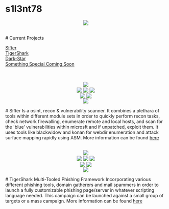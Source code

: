 # s1l3nt78
<p align="center">
	<img align="center" src="https://raw.githubusercontent.com/s1l3nt78/s1l3nt78.github.io/master/docs/logo.PNG">
</p>
<br>
# Current Projects

<a href="https://github.com/s1l3nt78/sifter">Sifter</a>
<br>
<a href="https://github.com/s1l3nt78/TigerShark">TigerShark</a>
<br>
<a href="https://github.com/s1l3nt78/Dark-Star">Dark-Star</a>
<br>
<a href="https://github.com/s1l3nt78/-i-i-">Something Special Coming Soon</a>
<br>
<br>
<br>
<p align="center">
	<img align="center" src="https://raw.githubusercontent.com/s1l3nt78/s1l3nt78.github.io/master/sifter/sifter.PNG">
<br>
  	<img align="center" src="https://img.shields.io/github/issues/s1l3nt78/sifter">
  	<img align="center" src="https://img.shields.io/github/forks/s1l3nt78/sifter">
  	<img align="center" src="https://img.shields.io/github/stars/s1l3nt78/sifter">		  
<br>
  	<img align="center" src="https://img.shields.io/badge/Version-4.6-red">
	<img align="center" src="https://img.shields.io/badge/Build-ChrysalliS-yellowgreen">
<br>
	 <img align="center" src="https://img.shields.io/badge/Author-s1l3nt78-yellowgreen">
</p>
# Sifter
	Is a osint, recon & vulnerability scanner. It combines a plethara of tools within different module sets in order to quickly 		perform recon tasks, check network firewalling, enumerate remote and local hosts, and scan for the 'blue' vulnerabilities within 	microsft and if unpatched, exploit them.  It uses tools like blackwidow and konan for webdir enumeration and attack surface 		mapping rapidly using ASM. More information can be found <a href="./sifter/README.md">here</a>

<br>
<br>
<p align="center">
 <img src="https://github.com/s1l3nt78/Private/blob/master/Photos/tigershark-Release.png"></a>
 <br>
 <img align="center" src="https://img.shields.io/github/issues/s1l3nt78/TigerShark"></a> 
 <img align="center" src="https://img.shields.io/github/forks/s1l3nt78/TigerShark"></a>
 <img align="center" src="https://img.shields.io/github/stars/s1l3nt78/TigerShark"></a>
 <br>
 <img align="center" src="https://img.shields.io/badge/Build-Release-orange"></a>
 <img align="center" src="https://img.shields.io/badge/Version-3-red"></a>
 <br>
  <img align="center" src="https://img.shields.io/badge/Author-s1l3nt78-yellowgreen"></a>
</p>
# TigerShark
	Multi-Tooled Phishing Framework
	Incorporating various different phishing tools, domain gatherers and mail spammers in order to launch a fully customizable 	phishing page/server in whatever scripting language needed. This campaign can be launched against a small group of targets or a mass campaign. More information can be found <a href="./TigerShark/README.md">here</a>
<br>
<br>
